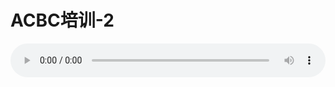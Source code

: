 # ACBC培训-2

<audio style="width: 100%;" preload="false" controls controlslist="nodownload"><source src="//file.simai.life/audio/mp3/old/12158.mp3" type="audio/mpeg">Your browser does not support the audio element.</audio>


